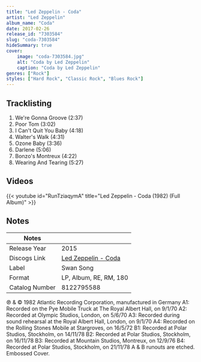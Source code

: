 ```yaml
---
title: "Led Zeppelin - Coda"
artist: "Led Zeppelin"
album_name: "Coda"
date: 2017-02-26
release_id: "7303584"
slug: "coda-7303584"
hideSummary: true
cover:
    image: "coda-7303584.jpg"
    alt: "Coda by Led Zeppelin"
    caption: "Coda by Led Zeppelin"
genres: ["Rock"]
styles: ["Hard Rock", "Classic Rock", "Blues Rock"]
---
```


## Tracklisting
1. We're Gonna Groove (2:37)
2. Poor Tom (3:02)
3. I Can't Quit You Baby (4:18)
4. Walter's Walk (4:31)
5. Ozone Baby (3:36)
6. Darlene (5:06)
7. Bonzo's Montreux (4:22)
8. Wearing And Tearing (5:27)

## Videos
{{< youtube id="RunTziaqymA" title="Led Zeppelin - Coda (1982) (Full Album)" >}}


## Notes

| Notes          |             |
| ---------------| ----------- |
| Release Year   | 2015 |
| Discogs Link   | [Led Zeppelin - Coda](https://www.discogs.com/release/7303584-Led-Zeppelin-Coda) |
| Label          | Swan Song |
| Format         | LP, Album, RE, RM, 180 |
| Catalog Number | 8122795588 |

℗ & © 1982 Atlantic Recording Corporation, manufactured in Germany A1: Recorded on the Pye Mobile Truck at The Royal Albert Hall, on 9/1/70 A2: Recorded at Olympic Studios, London, on 5/6/70 A3: Recorded during sound rehearsal at the Royal Albert Hall, London, on 9/1/70 A4: Recorded on the Rolling Stones Mobile at Stargroves, on 16/5/72 B1: Recorded at Polar Studios, Stockholm, on 14/11/78 B2: Recorded at Polar Studios, Stockholm, on 16/11/78 B3: Recorded at Mountain Studios, Montreux, on 12/9/76 B4: Recorded at Polar Studios, Stockholm, on 21/11/78  A & B runouts are etched.  Embossed Cover.

